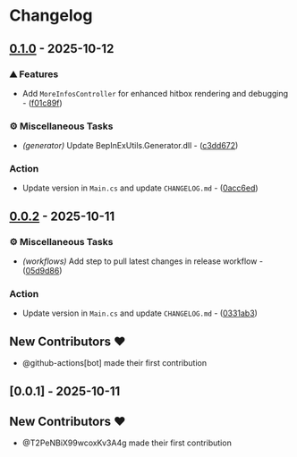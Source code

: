 # Changelog

## [0.1.0](https://github.com/T2PeNBiX99wcoxKv3A4g/HKSS.ShowHitbox/compare/v0.0.2..v0.1.0) - 2025-10-12

### ⛰️  Features

- Add `MoreInfosController` for enhanced hitbox rendering and debugging - ([f01c89f](https://github.com/T2PeNBiX99wcoxKv3A4g/HKSS.ShowHitbox/commit/f01c89f88c38f99dc83c82b432cc7b79568978eb))

### ⚙️ Miscellaneous Tasks

- *(generator)* Update BepInExUtils.Generator.dll - ([c3dd672](https://github.com/T2PeNBiX99wcoxKv3A4g/HKSS.ShowHitbox/commit/c3dd67223211fe4fcdda5a6822174f00fcacc9de))

### Action

- Update version in `Main.cs` and update `CHANGELOG.md` - ([0acc6ed](https://github.com/T2PeNBiX99wcoxKv3A4g/HKSS.ShowHitbox/commit/0acc6ed8bd7efcfdbdbac8c5e9f9b27fd8b76a8d))


## [0.0.2](https://github.com/T2PeNBiX99wcoxKv3A4g/HKSS.ShowHitbox/compare/v0.0.1..v0.0.2) - 2025-10-11

### ⚙️ Miscellaneous Tasks

- *(workflows)* Add step to pull latest changes in release workflow - ([05d9d86](https://github.com/T2PeNBiX99wcoxKv3A4g/HKSS.ShowHitbox/commit/05d9d86cf6946ffbe50fc707034f4bb0ca5e986a))

### Action

- Update version in `Main.cs` and update `CHANGELOG.md` - ([0331ab3](https://github.com/T2PeNBiX99wcoxKv3A4g/HKSS.ShowHitbox/commit/0331ab3989abd61d62ec4fe7f89068c51d866cac))

## New Contributors ❤️

* @github-actions[bot] made their first contribution

## [0.0.1] - 2025-10-11

## New Contributors ❤️

* @T2PeNBiX99wcoxKv3A4g made their first contribution

<!-- generated by git-cliff -->
